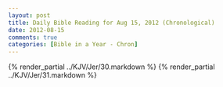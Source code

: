 ```yaml
---
layout: post
title: Daily Bible Reading for Aug 15, 2012 (Chronological)
date: 2012-08-15
comments: true
categories: [Bible in a Year - Chron]
---
```

{% render_partial ../KJV/Jer/30.markdown %}
{% render_partial ../KJV/Jer/31.markdown %}
